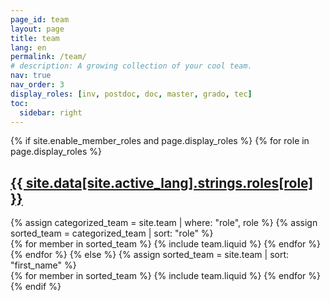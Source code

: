 ```yaml
---
page_id: team
layout: page
title: team
lang: en
permalink: /team/
# description: A growing collection of your cool team.
nav: true
nav_order: 3
display_roles: [inv, postdoc, doc, master, grado, tec]
toc:
  sidebar: right
---
```




<!-- pages/team.md -->
<div class="projects">
  {% if site.enable_member_roles and page.display_roles %}
    <!-- Display categorized team -->
    {% for role in page.display_roles %}
      <a id="{{ site.data[site.active_lang].strings.roles[role] }}" href=".#{{ site.data[site.active_lang].strings.roles[role] }}">
        <h2 class="role">{{ site.data[site.active_lang].strings.roles[role] }}</h2>
      </a>
      {% assign categorized_team = site.team | where: "role", role %}
      {% assign sorted_team = categorized_team | sort: "role" %}
      <!-- Generate cards for each member -->
        <div class="grid">
          {% for member in sorted_team %}
            {% include team.liquid %}
          {% endfor %}
        </div>
    {% endfor %}
  {% else %}
    <!-- Display team without roles -->
    {% assign sorted_team = site.team | sort: "first_name" %}
    <!-- Generate cards for each member -->
      <div class="grid">
        {% for member in sorted_team %}
          {% include team.liquid %}
        {% endfor %}
      </div>
  {% endif %}
</div>
